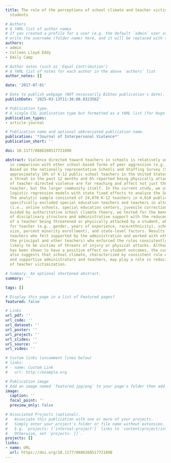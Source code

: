 ```yaml
---
title: The role of the perceptions of school climate and teacher victimization by
  students

# Authors
# A YAML list of author names
# If you created a profile for a user (e.g. the default `admin` user at `content/authors/admin/`), 
# write the username (folder name) here, and it will be replaced with their full name and linked to their profile.
authors:
- admin
- Colleen Lloyd Eddy
- Emily Camp

# Author notes (such as 'Equal Contribution')
# A YAML list of notes for each author in the above `authors` list
author_notes: []

date: '2017-07-01'

# Date to publish webpage (NOT necessarily Bibtex publication's date).
publishDate: '2025-03-13T11:36:08.032356Z'

# Publication type.
# A single CSL publication type but formatted as a YAML list (for Hugo requirements).
publication_types:
- article-journal

# Publication name and optional abbreviated publication name.
publication: '*Journal of Interpersonal Violence*'
publication_short: ''

doi: 10.1177/0886260517721898

abstract: Violence directed toward teachers in schools is relatively understudied
  in comparison with other school-based forms of peer aggression (e.g., school bullying).
  Based on the nationally representative Schools and Staffing Survey (SASS) 2011-2012,
  approximately 10% of K-12 public school teachers in the United States, received
  a threat in the past 12 months and 6% reported being physically attacked. The effects
  of teacher-directed violence are far reaching and affect not just the victimized
  teacher, but the larger community itself. In the current study, we used multilevel
  logistic regression models with state fixed effects to analyze the SASS data set.
  The analytic sample consisted of 24,070 K-12 teachers in 4,610 public schools and
  specifically excluded special education teachers and teachers in alternative settings
  (i.e., online schools, special education centers, juvenile correction facilities).
  Guided by authoritative school climate theory, we tested for the beneficial associations
  of disciplinary structure and administrative support with the reduced likelihood
  of a teacher being threatened or physically attacked by a student, while controlling
  for teacher (e.g., gender, years of experience, race/ethnicity), school (e.g., school
  size, percent minority enrollment), and state-level factors. Results indicated that
  teachers who felt supported by the administration and worked with others (i.e.,
  the principal and other teachers) who enforced the rules consistently were less
  likely to be victims of threats of injury or physical attacks. Although school climate
  has been shown to have a positive effect on student outcomes, the current study
  also suggests that school climate, characterized by consistent rule enforcement
  and supportive administrators and teachers, may play a role in reducing the likelihood
  of teacher victimization.

# Summary. An optional shortened abstract.
summary: ''

tags: []

# Display this page in a list of Featured pages?
featured: false

# Links
url_pdf: ''
url_code: ''
url_dataset: ''
url_poster: ''
url_project: ''
url_slides: ''
url_source: ''
url_video: ''

# Custom links (uncomment lines below)
# links:
# - name: Custom Link
#   url: http://example.org

# Publication image
# Add an image named `featured.jpg/png` to your page's folder then add a caption below.
image:
  caption: ''
  focal_point: ''
  preview_only: false

# Associated Projects (optional).
#   Associate this publication with one or more of your projects.
#   Simply enter your project's folder or file name without extension.
#   E.g. `projects: ['internal-project']` links to `content/project/internal-project/index.md`.
#   Otherwise, set `projects: []`.
projects: []
links:
- name: URL
  url: https://doi.org/10.1177/0886260517721898
---
```

